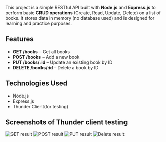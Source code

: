 This project is a simple RESTful API built with **Node.js** and **Express.js** to perform basic **CRUD operations** (Create, Read, Update, Delete) on a list of books. It stores data in memory (no database used) and is designed for learning and practice purposes.

## Features

- **GET /books** – Get all books
- **POST /books** – Add a new book
- **PUT /books/:id** – Update an existing book by ID
- **DELETE /books/:id** – Delete a book by ID

## Technologies Used

- Node.js
- Express.js
- Thunder Client(for testing)

## Screenshots of Thunder client testing
![GET result]("screenshots/postman_get.png")
![POST result]("screenshots/postman_post.png")
![PUT result]("screenshots/postman_put.png")
![Delete result]("screenshots/postman_delete.png")
